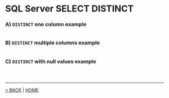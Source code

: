 # SQL Server SELECT DISTINCT

### A) `DISTINCT` one column example

```cs --project ../../SqlServerTutorial/SqlServerTutorial.csproj --source-file ../../SqlServerTutorial/Basic/Distinct.cs --region A
```

### B) `DISTINCT` multiple columns example

```cs --project ../../SqlServerTutorial/SqlServerTutorial.csproj --source-file ../../SqlServerTutorial/Basic/Distinct.cs --region B
```

### C) `DISTINCT` with null values example

```cs --project ../../SqlServerTutorial/SqlServerTutorial.csproj --source-file ../../SqlServerTutorial/Basic/Distinct.cs --region C
```

```cs --project ../../SqlServerTutorial/SqlServerTutorial.csproj --source-file ../../SqlServerTutorial/Basic/Distinct.cs --region C1
```

```cs --project ../../SqlServerTutorial/SqlServerTutorial.csproj --source-file ../../SqlServerTutorial/Basic/Distinct.cs --region C2
```

---

[< BACK](Basic.md) | [HOME](/)

